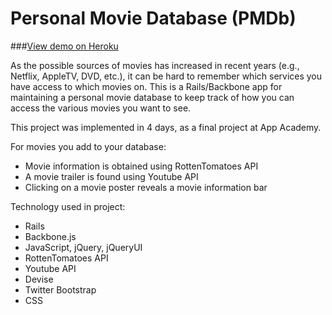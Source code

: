 Personal Movie Database (PMDb)
========

###[View demo on Heroku][pmdb-data]

[pmdb-data]: http://sleepy-everglades-4649.herokuapp.com

As the possible sources of movies has increased in recent years (e.g., Netflix, AppleTV, DVD, etc.), it can be hard to remember which services you have access to which movies on. This is a Rails/Backbone app for maintaining a personal movie database to keep track of how you can access the various movies you want to see.

This project was implemented in 4 days, as a final project at App Academy.

For movies you add to your database:

- Movie information is obtained using RottenTomatoes API
- A movie trailer is found using Youtube API
- Clicking on a movie poster reveals a movie information bar

Technology used in project:

- Rails
- Backbone.js
- JavaScript, jQuery, jQueryUI
- RottenTomatoes API
- Youtube API
- Devise
- Twitter Bootstrap
- CSS
